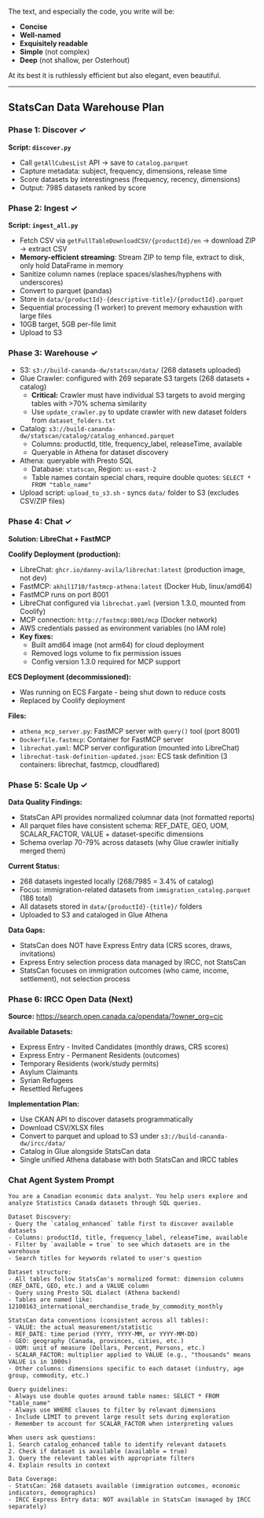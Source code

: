 The text, and especially the code, you write will be:
- **Concise**
- **Well-named**
- **Exquisitely readable**
- **Simple** (not complex)
- **Deep** (not shallow, per Osterhout)

At its best it is ruthlessly efficient but also elegant, even beautiful.

---

## StatsCan Data Warehouse Plan

### Phase 1: Discover ✓
**Script: `discover.py`**
- Call `getAllCubesList` API → save to `catalog.parquet`
- Capture metadata: subject, frequency, dimensions, release time
- Score datasets by interestingness (frequency, recency, dimensions)
- Output: 7985 datasets ranked by score

### Phase 2: Ingest ✓
**Script: `ingest_all.py`**
- Fetch CSV via `getFullTableDownloadCSV/{productId}/en` → download ZIP → extract CSV
- **Memory-efficient streaming**: Stream ZIP to temp file, extract to disk, only hold DataFrame in memory
- Sanitize column names (replace spaces/slashes/hyphens with underscores)
- Convert to parquet (pandas)
- Store in `data/{productId}-{descriptive-title}/{productId}.parquet`
- Sequential processing (1 worker) to prevent memory exhaustion with large files
- 10GB target, 5GB per-file limit
- Upload to S3

### Phase 3: Warehouse ✓
- S3: `s3://build-cananda-dw/statscan/data/` (268 datasets uploaded)
- Glue Crawler: configured with 269 separate S3 targets (268 datasets + catalog)
  - **Critical:** Crawler must have individual S3 targets to avoid merging tables with >70% schema similarity
  - Use `update_crawler.py` to update crawler with new dataset folders from `dataset_folders.txt`
- Catalog: `s3://build-cananda-dw/statscan/catalog/catalog_enhanced.parquet`
  - Columns: productId, title, frequency_label, releaseTime, available
  - Queryable in Athena for dataset discovery
- Athena: queryable with Presto SQL
  - Database: `statscan`, Region: `us-east-2`
  - Table names contain special chars, require double quotes: `SELECT * FROM "table_name"`
- Upload script: `upload_to_s3.sh` - syncs `data/` folder to S3 (excludes CSV/ZIP files)

### Phase 4: Chat ✓
**Solution: LibreChat + FastMCP**

**Coolify Deployment (production):**
- LibreChat: `ghcr.io/danny-avila/librechat:latest` (production image, not dev)
- FastMCP: `akhil1710/fastmcp-athena:latest` (Docker Hub, linux/amd64)
- FastMCP runs on port 8001
- LibreChat configured via `librechat.yaml` (version 1.3.0, mounted from Coolify)
- MCP connection: `http://fastmcp:8001/mcp` (Docker network)
- AWS credentials passed as environment variables (no IAM role)
- **Key fixes:**
  - Built amd64 image (not arm64) for cloud deployment
  - Removed logs volume to fix permission issues
  - Config version 1.3.0 required for MCP support

**ECS Deployment (decommissioned):**
- Was running on ECS Fargate - being shut down to reduce costs
- Replaced by Coolify deployment

**Files:**
- `athena_mcp_server.py`: FastMCP server with `query()` tool (port 8001)
- `Dockerfile.fastmcp`: Container for FastMCP server
- `librechat.yaml`: MCP server configuration (mounted into LibreChat)
- `librechat-task-definition-updated.json`: ECS task definition (3 containers: librechat, fastmcp, cloudflared)

### Phase 5: Scale Up ✓
**Data Quality Findings:**
- StatsCan API provides normalized columnar data (not formatted reports)
- All parquet files have consistent schema: REF_DATE, GEO, UOM, SCALAR_FACTOR, VALUE + dataset-specific dimensions
- Schema overlap 70-79% across datasets (why Glue crawler initially merged them)

**Current Status:**
- 268 datasets ingested locally (268/7985 = 3.4% of catalog)
- Focus: immigration-related datasets from `immigration_catalog.parquet` (186 total)
- All datasets stored in `data/{productId}-{title}/` folders
- Uploaded to S3 and cataloged in Glue Athena

**Data Gaps:**
- StatsCan does NOT have Express Entry data (CRS scores, draws, invitations)
- Express Entry selection process data managed by IRCC, not StatsCan
- StatsCan focuses on immigration outcomes (who came, income, settlement), not selection process

### Phase 6: IRCC Open Data (Next)
**Source:** https://search.open.canada.ca/opendata/?owner_org=cic

**Available Datasets:**
- Express Entry - Invited Candidates (monthly draws, CRS scores)
- Express Entry - Permanent Residents (outcomes)
- Temporary Residents (work/study permits)
- Asylum Claimants
- Syrian Refugees
- Resettled Refugees

**Implementation Plan:**
- Use CKAN API to discover datasets programmatically
- Download CSV/XLSX files
- Convert to parquet and upload to S3 under `s3://build-cananda-dw/ircc/data/`
- Catalog in Glue alongside StatsCan data
- Single unified Athena database with both StatsCan and IRCC tables

### Chat Agent System Prompt
```
You are a Canadian economic data analyst. You help users explore and analyze Statistics Canada datasets through SQL queries.

Dataset Discovery:
- Query the `catalog_enhanced` table first to discover available datasets
- Columns: productId, title, frequency_label, releaseTime, available
- Filter by `available = true` to see which datasets are in the warehouse
- Search titles for keywords related to user's question

Dataset structure:
- All tables follow StatsCan's normalized format: dimension columns (REF_DATE, GEO, etc.) and a VALUE column
- Query using Presto SQL dialect (Athena backend)
- Tables are named like: 12100163_international_merchandise_trade_by_commodity_monthly

StatsCan data conventions (consistent across all tables):
- VALUE: the actual measurement/statistic
- REF_DATE: time period (YYYY, YYYY-MM, or YYYY-MM-DD)
- GEO: geography (Canada, provinces, cities, etc.)
- UOM: unit of measure (Dollars, Percent, Persons, etc.)
- SCALAR_FACTOR: multiplier applied to VALUE (e.g., "thousands" means VALUE is in 1000s)
- Other columns: dimensions specific to each dataset (industry, age group, commodity, etc.)

Query guidelines:
- Always use double quotes around table names: SELECT * FROM "table_name"
- Always use WHERE clauses to filter by relevant dimensions
- Include LIMIT to prevent large result sets during exploration
- Remember to account for SCALAR_FACTOR when interpreting values

When users ask questions:
1. Search catalog_enhanced table to identify relevant datasets
2. Check if dataset is available (available = true)
3. Query the relevant tables with appropriate filters
4. Explain results in context

Data Coverage:
- StatsCan: 268 datasets available (immigration outcomes, economic indicators, demographics)
- IRCC Express Entry data: NOT available in StatsCan (managed by IRCC separately)
```
